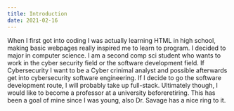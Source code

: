 ```yaml
---
title: Introduction
date: 2021-02-16
---
```


When I first got into coding I was actually learning HTML in high school, making basic
webpages really inspired me to learn to program. I decided to major in computer science.
I am a second comp sci student who wants to work in the cyber security field or the software 
development field. If Cybersecurity I want to be a Cyber crinimal analyst and possible afterwards
get into cybersecurity software engineering. If I decide to go the software development route, I will 
probably take up full-stack. Ultimately though, I would like to become a professor at a university beforeretiring. This has been a goal of mine since I was young, also Dr. Savage has a nice ring to it.
